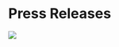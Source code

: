 # Press Releases



![](https://lh5.googleusercontent.com/duU1WcYKfK5N70Uf6YH-AL7STok0AgsOKGti5qHAk4UmjnQ9pzF7vhxeC3VtUgkrCBa5LMn8Tabw3Of1LllpCGOsWcu0PEJ-ST0jTcFm_p03ZEQUAAs-hLrU7w3vsMa-vMoWJls)

